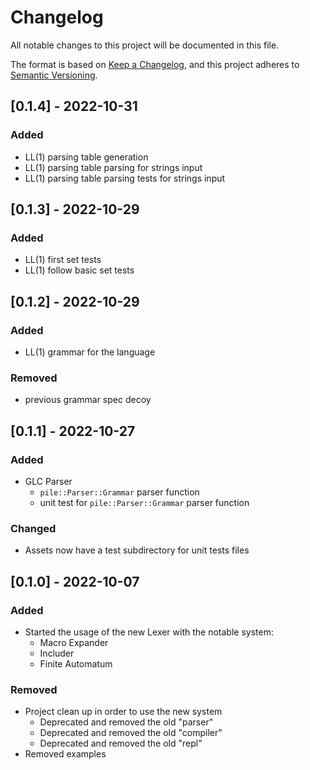 # Changelog
All notable changes to this project will be documented in this file.

The format is based on [Keep a Changelog](https://keepachangelog.com/en/1.0.0/),
and this project adheres to [Semantic Versioning](https://semver.org/spec/v2.0.0.html).

## [0.1.4] - 2022-10-31
### Added
- LL(1) parsing table generation
- LL(1) parsing table parsing for strings input
- LL(1) parsing table parsing tests for strings input

## [0.1.3] - 2022-10-29
### Added
- LL(1) first set tests
- LL(1) follow basic set tests

## [0.1.2] - 2022-10-29
### Added
- LL(1) grammar for the language

### Removed
- previous grammar spec decoy

## [0.1.1] - 2022-10-27
### Added
- GLC Parser
  - `pile::Parser::Grammar` parser<file> function
  - unit test for `pile::Parser::Grammar` parser<file> function

### Changed
- Assets now have a test subdirectory for unit tests files

## [0.1.0] - 2022-10-07
### Added
- Started the usage of the new Lexer with the notable system:
  - Macro Expander
  - Includer
  - Finite Automatum

### Removed
- Project clean up in order to use the new system
  - Deprecated and removed the old "parser"
  - Deprecated and removed the old "compiler"
  - Deprecated and removed the old "repl"
- Removed examples

